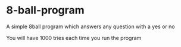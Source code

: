 # 8-ball-program
A simple 8ball program which answers any question with a yes or no

You will have 1000 tries each time you run the program